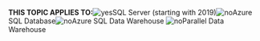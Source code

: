 <Token>**THIS TOPIC APPLIES TO:**![yes](media/yes.png)SQL Server (starting with 2019)![no](media/no.png)Azure SQL Database![no](media/no.png)Azure SQL Data Warehouse ![no](media/no.png)Parallel Data Warehouse </Token>

